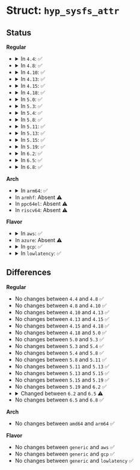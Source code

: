 # Struct: <code>hyp_sysfs_attr</code>

## Status
<b>Regular</b>
<ul>
<li>
<details>
<summary>In <code>4.4</code>: ✅</summary>

```c
struct hyp_sysfs_attr {
    struct attribute attr;
    ssize_t (*show)(struct hyp_sysfs_attr *, char *);
    ssize_t (*store)(struct hyp_sysfs_attr *, const char *, size_t);
    void *hyp_attr_data;
};
```
</details>
</li>
<li>
<details>
<summary>In <code>4.8</code>: ✅</summary>

```c
struct hyp_sysfs_attr {
    struct attribute attr;
    ssize_t (*show)(struct hyp_sysfs_attr *, char *);
    ssize_t (*store)(struct hyp_sysfs_attr *, const char *, size_t);
    void *hyp_attr_data;
};
```
</details>
</li>
<li>
<details>
<summary>In <code>4.10</code>: ✅</summary>

```c
struct hyp_sysfs_attr {
    struct attribute attr;
    ssize_t (*show)(struct hyp_sysfs_attr *, char *);
    ssize_t (*store)(struct hyp_sysfs_attr *, const char *, size_t);
    void *hyp_attr_data;
};
```
</details>
</li>
<li>
<details>
<summary>In <code>4.13</code>: ✅</summary>

```c
struct hyp_sysfs_attr {
    struct attribute attr;
    ssize_t (*show)(struct hyp_sysfs_attr *, char *);
    ssize_t (*store)(struct hyp_sysfs_attr *, const char *, size_t);
    void *hyp_attr_data;
};
```
</details>
</li>
<li>
<details>
<summary>In <code>4.15</code>: ✅</summary>

```c
struct hyp_sysfs_attr {
    struct attribute attr;
    ssize_t (*show)(struct hyp_sysfs_attr *, char *);
    ssize_t (*store)(struct hyp_sysfs_attr *, const char *, size_t);
    void *hyp_attr_data;
};
```
</details>
</li>
<li>
<details>
<summary>In <code>4.18</code>: ✅</summary>

```c
struct hyp_sysfs_attr {
    struct attribute attr;
    ssize_t (*show)(struct hyp_sysfs_attr *, char *);
    ssize_t (*store)(struct hyp_sysfs_attr *, const char *, size_t);
    void *hyp_attr_data;
};
```
</details>
</li>
<li>
<details>
<summary>In <code>5.0</code>: ✅</summary>

```c
struct hyp_sysfs_attr {
    struct attribute attr;
    ssize_t (*show)(struct hyp_sysfs_attr *, char *);
    ssize_t (*store)(struct hyp_sysfs_attr *, const char *, size_t);
    void *hyp_attr_data;
};
```
</details>
</li>
<li>
<details>
<summary>In <code>5.3</code>: ✅</summary>

```c
struct hyp_sysfs_attr {
    struct attribute attr;
    ssize_t (*show)(struct hyp_sysfs_attr *, char *);
    ssize_t (*store)(struct hyp_sysfs_attr *, const char *, size_t);
    void *hyp_attr_data;
};
```
</details>
</li>
<li>
<details>
<summary>In <code>5.4</code>: ✅</summary>

```c
struct hyp_sysfs_attr {
    struct attribute attr;
    ssize_t (*show)(struct hyp_sysfs_attr *, char *);
    ssize_t (*store)(struct hyp_sysfs_attr *, const char *, size_t);
    void *hyp_attr_data;
};
```
</details>
</li>
<li>
<details>
<summary>In <code>5.8</code>: ✅</summary>

```c
struct hyp_sysfs_attr {
    struct attribute attr;
    ssize_t (*show)(struct hyp_sysfs_attr *, char *);
    ssize_t (*store)(struct hyp_sysfs_attr *, const char *, size_t);
    void *hyp_attr_data;
};
```
</details>
</li>
<li>
<details>
<summary>In <code>5.11</code>: ✅</summary>

```c
struct hyp_sysfs_attr {
    struct attribute attr;
    ssize_t (*show)(struct hyp_sysfs_attr *, char *);
    ssize_t (*store)(struct hyp_sysfs_attr *, const char *, size_t);
    void *hyp_attr_data;
};
```
</details>
</li>
<li>
<details>
<summary>In <code>5.13</code>: ✅</summary>

```c
struct hyp_sysfs_attr {
    struct attribute attr;
    ssize_t (*show)(struct hyp_sysfs_attr *, char *);
    ssize_t (*store)(struct hyp_sysfs_attr *, const char *, size_t);
    void *hyp_attr_data;
};
```
</details>
</li>
<li>
<details>
<summary>In <code>5.15</code>: ✅</summary>

```c
struct hyp_sysfs_attr {
    struct attribute attr;
    ssize_t (*show)(struct hyp_sysfs_attr *, char *);
    ssize_t (*store)(struct hyp_sysfs_attr *, const char *, size_t);
    void *hyp_attr_data;
};
```
</details>
</li>
<li>
<details>
<summary>In <code>5.19</code>: ✅</summary>

```c
struct hyp_sysfs_attr {
    struct attribute attr;
    ssize_t (*show)(struct hyp_sysfs_attr *, char *);
    ssize_t (*store)(struct hyp_sysfs_attr *, const char *, size_t);
    void *hyp_attr_data;
};
```
</details>
</li>
<li>
<details>
<summary>In <code>6.2</code>: ✅</summary>

```c
struct hyp_sysfs_attr {
    struct attribute attr;
    ssize_t (*show)(struct hyp_sysfs_attr *, char *);
    ssize_t (*store)(struct hyp_sysfs_attr *, const char *, size_t);
    void *hyp_attr_data;
};
```
</details>
</li>
<li>
<details>
<summary>In <code>6.5</code>: ✅</summary>

```c
struct hyp_sysfs_attr {
    struct attribute attr;
    ssize_t (*show)(struct hyp_sysfs_attr *, char *);
    ssize_t (*store)(struct hyp_sysfs_attr *, const char *, size_t);
    void *hyp_attr_data;
    long unsigned int hyp_attr_value;
};
```
</details>
</li>
<li>
<details>
<summary>In <code>6.8</code>: ✅</summary>

```c
struct hyp_sysfs_attr {
    struct attribute attr;
    ssize_t (*show)(struct hyp_sysfs_attr *, char *);
    ssize_t (*store)(struct hyp_sysfs_attr *, const char *, size_t);
    void *hyp_attr_data;
    long unsigned int hyp_attr_value;
};
```
</details>
</li>
</ul>
<b>Arch</b>
<ul>
<li>
<details>
<summary>In <code>arm64</code>: ✅</summary>

```c
struct hyp_sysfs_attr {
    struct attribute attr;
    ssize_t (*show)(struct hyp_sysfs_attr *, char *);
    ssize_t (*store)(struct hyp_sysfs_attr *, const char *, size_t);
    void *hyp_attr_data;
};
```
</details>
</li>
<li>
In <code>armhf</code>: Absent ⚠️
</li>
<li>
In <code>ppc64el</code>: Absent ⚠️
</li>
<li>
In <code>riscv64</code>: Absent ⚠️
</li>
</ul>
<b>Flavor</b>
<ul>
<li>
<details>
<summary>In <code>aws</code>: ✅</summary>

```c
struct hyp_sysfs_attr {
    struct attribute attr;
    ssize_t (*show)(struct hyp_sysfs_attr *, char *);
    ssize_t (*store)(struct hyp_sysfs_attr *, const char *, size_t);
    void *hyp_attr_data;
};
```
</details>
</li>
<li>
In <code>azure</code>: Absent ⚠️
</li>
<li>
<details>
<summary>In <code>gcp</code>: ✅</summary>

```c
struct hyp_sysfs_attr {
    struct attribute attr;
    ssize_t (*show)(struct hyp_sysfs_attr *, char *);
    ssize_t (*store)(struct hyp_sysfs_attr *, const char *, size_t);
    void *hyp_attr_data;
};
```
</details>
</li>
<li>
<details>
<summary>In <code>lowlatency</code>: ✅</summary>

```c
struct hyp_sysfs_attr {
    struct attribute attr;
    ssize_t (*show)(struct hyp_sysfs_attr *, char *);
    ssize_t (*store)(struct hyp_sysfs_attr *, const char *, size_t);
    void *hyp_attr_data;
};
```
</details>
</li>
</ul>

## Differences
<b>Regular</b>
<ul>
<li>
No changes between <code>4.4</code> and <code>4.8</code> ✅
</li>
<li>
No changes between <code>4.8</code> and <code>4.10</code> ✅
</li>
<li>
No changes between <code>4.10</code> and <code>4.13</code> ✅
</li>
<li>
No changes between <code>4.13</code> and <code>4.15</code> ✅
</li>
<li>
No changes between <code>4.15</code> and <code>4.18</code> ✅
</li>
<li>
No changes between <code>4.18</code> and <code>5.0</code> ✅
</li>
<li>
No changes between <code>5.0</code> and <code>5.3</code> ✅
</li>
<li>
No changes between <code>5.3</code> and <code>5.4</code> ✅
</li>
<li>
No changes between <code>5.4</code> and <code>5.8</code> ✅
</li>
<li>
No changes between <code>5.8</code> and <code>5.11</code> ✅
</li>
<li>
No changes between <code>5.11</code> and <code>5.13</code> ✅
</li>
<li>
No changes between <code>5.13</code> and <code>5.15</code> ✅
</li>
<li>
No changes between <code>5.15</code> and <code>5.19</code> ✅
</li>
<li>
No changes between <code>5.19</code> and <code>6.2</code> ✅
</li>
<li>
<details>
<summary>Changed between <code>6.2</code> and <code>6.5</code> ⚠️</summary>
<ul>
<li>
<b>Field added. </b>
<code>long unsigned int hyp_attr_value</code>
</li>
</ul>
</details>
</li>
<li>
No changes between <code>6.5</code> and <code>6.8</code> ✅
</li>
</ul>
<b>Arch</b>
<ul>
<li>
No changes between <code>amd64</code> and <code>arm64</code> ✅
</li>
</ul>
<b>Flavor</b>
<ul>
<li>
No changes between <code>generic</code> and <code>aws</code> ✅
</li>
<li>
No changes between <code>generic</code> and <code>gcp</code> ✅
</li>
<li>
No changes between <code>generic</code> and <code>lowlatency</code> ✅
</li>
</ul>
